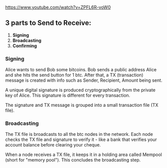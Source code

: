 
https://www.youtube.com/watch?v=ZPFL6R-voW0

## 3 parts to Send to Receive:
1. **Signing**
2. **Broadcasting** 
3. **Confirming**

### Signing
Alice wants to send Bob some bitcoins. Bob sends a public address Alice and she hits the send button for 1 btc. After that, a TX (transaction) message is created with info such as Sender, Recipient, Amount being sent. 

A unique digital signature is produced cryptographically from the private key of Alice. This signature is different for every transaction.

The signature and TX message is grouped into a small transaction file (TX file). 

### Broadcasting
The TX file is broadcasts to all the btc nodes in the network. Each node checks the TX file and signature to verify it - like a bank that verifies your account balance before clearing your cheque. 

When a node receives a TX file, it keeps it in a holding area called Mempool (short for "memory pool"). This concludes the broadcasting step.